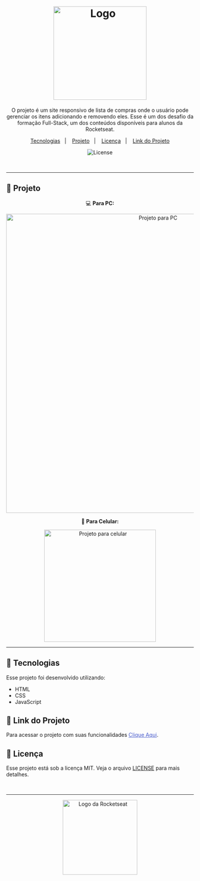 <h1 align="center">
  <img alt="Logo" src="https://github.com/user-attachments/assets/50b700c0-9cbb-4499-988d-f60c765c2f01" width="250px" >
</h1>


<p align="center">
  O projeto é um site responsivo de lista de compras onde o usuário pode gerenciar os itens adicionando e removendo eles. 
Esse é um dos desafio da formação Full-Stack, um dos conteúdos disponíveis para alunos da Rocketseat.
</p>

<p align="center">
  <a href="#-tecnologias">Tecnologias</a>&nbsp;&nbsp;&nbsp;|&nbsp;&nbsp;&nbsp;
  <a href="#-projeto">Projeto</a>&nbsp;&nbsp;&nbsp;|&nbsp;&nbsp;&nbsp;
  <a href="#-licença">Licença</a>&nbsp;&nbsp;&nbsp;|&nbsp;&nbsp;&nbsp;
  <a href="#-link-do-projeto">Link do Projeto</a>
</p>

<p align="center">
  <img alt="License" src="https://img.shields.io/static/v1?label=license&message=MIT&color=0F172A&labelColor=1D4ED8">
</p>

<br>

---

## 📂 Projeto

<p align="center">💻 <b>Para PC:</b></p>
<p align="center">
  <img alt="Projeto para PC" src="https://github.com/user-attachments/assets/682ddf6b-b72f-417b-a95e-bed5f2e145d1" width="800px">
</p>
<p align="center">📱 <b>Para Celular:</b></p>
<p align="center">
  <img alt="Projeto para celular" src="https://github.com/user-attachments/assets/1d35bd74-86d0-48bc-b78f-847fa6bf1069" width="300px">
</p>

<!-- <p align="center">📱 <b>Para Celular:</b></p>
<p align="center">
  <img alt="Projeto para Celular" src="" width="300px">
</p>

<p align="center">
  <img alt="Projeto para Celular" src="" width="300px">
</p> -->

---

## 🚀 Tecnologias

Esse projeto foi desenvolvido utilizando:

- HTML
- CSS
- JavaScript

## 🔗 Link do Projeto

Para acessar o projeto com suas funcionalidades <a href="https://02-desafio-lista-compras.vercel.app/" target="_blank" style="color: #4a5dcd;">Clique Aqui</a>.

## 📝 Licença

Esse projeto está sob a licença MIT. Veja o arquivo [LICENSE](./LICENSE) para mais detalhes.

<br>

---

<p align="center">
  <img alt="Logo da Rocketseat" src="https://github.com/user-attachments/assets/39908634-2aee-4435-8513-fb952559fe3c" width="200px" />
</p>
